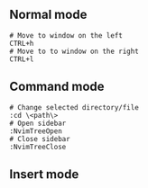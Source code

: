 ## Normal mode
```
# Move to window on the left
CTRL+h
# Move to to window on the right
CTRL+l
```
## Command mode
```
# Change selected directory/file
:cd \<path\>
# Open sidebar
:NvimTreeOpen
# Close sidebar
:NvimTreeClose
```
## Insert mode
